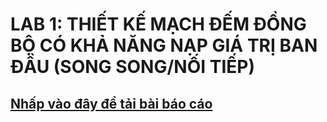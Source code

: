 # LAB 1: THIẾT KẾ MẠCH ĐẾM ĐỒNG BỘ CÓ KHẢ NĂNG NẠP GIÁ TRỊ BAN ĐẦU (SONG SONG/NỐI TIẾP)
## [Nhấp vào đây để tải bài báo cáo](https://raw.githubusercontent.com/nakhoa1010/CE118/869c4f48158b86cf2b7be35af8b13fbb353d5fad/image/LAB_1_20520903_CE118-N22-MTCL-2.pdf)
